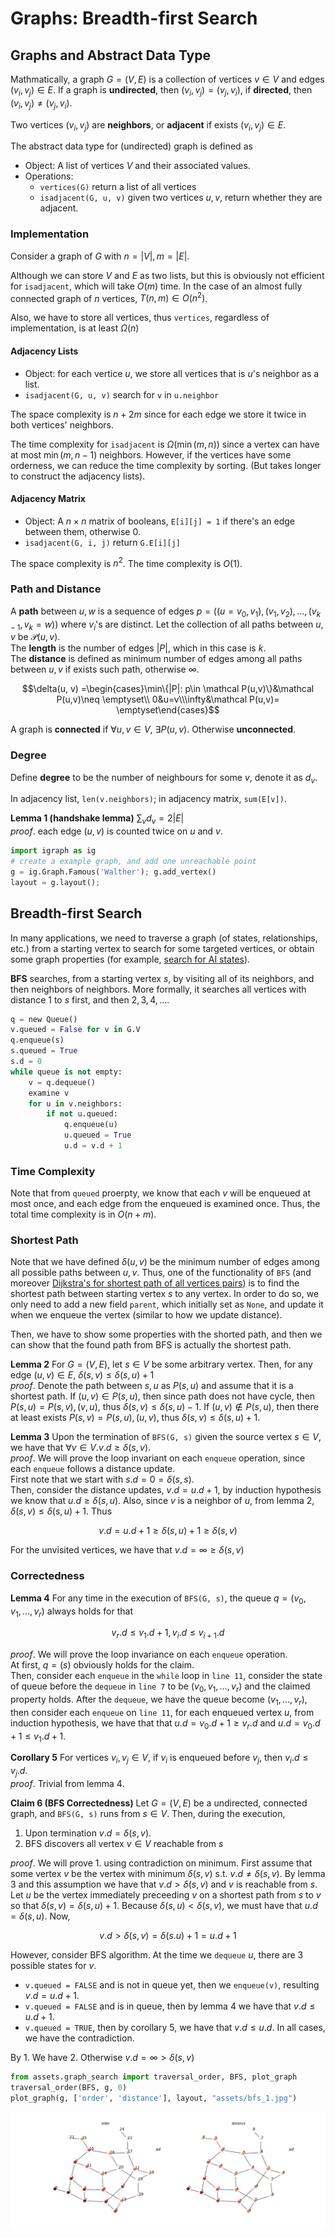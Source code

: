 # Graphs: Breadth-first Search

## Graphs and Abstract Data Type
Mathmatically, a graph $G = (V, E)$ is a collection of vertices $v\in V$ and edges $(v_i, v_j) \in E$. If a graph is __undirected__, then $(v_i, v_j) = (v_j, v_i)$, if __directed__, then $(v_i, v_j) \neq (v_j, v_i)$. 

Two vertices $(v_i, v_j)$ are __neighbors__, or __adjacent__ if exists $(v_i, v_j) \in E$. 

The abstract data type for (undirected) graph is defined as 
- Object: A list of vertices $V$ and their associated values.
- Operations:
  - `vertices(G)` return a list of all vertices
  - `isadjacent(G, u, v)` given two vertices $u,v$, return whether they are adjacent.

### Implementation
Consider a graph of $G$ with $n = |V|, m = |E|$. 

Although we can store $V$ and $E$ as two lists, but this is obviously not efficient for `isadjacent`, which will take $O(m)$ time. In the case of an almost fully connected graph of $n$ vertices, $T(n, m) \in O(n^2)$.

Also, we have to store all vertices, thus `vertices`, regardless of implementation, is at least $\Omega(n)$

#### Adjacency Lists
- Object: for each vertice $u$, we store all vertices that is $u$'s neighbor as a list. 
- `isadjacent(G, u, v)` search for `v` in `u.neighbor`

The space complexity is $n + 2m$ since for each edge we store it twice in both vertices' neighbors. 

The time complexity for `isadjacent` is $\Omega(\min(m,n))$ since a vertex can have at most $\min(m,n-1)$ neighbors. However, if the vertices have some orderness, we can reduce the time complexity by sorting. (But takes longer to construct the adjacency lists). 

#### Adjacency Matrix
- Object: A $n\times n$ matrix of booleans, `E[i][j] = 1` if there's an edge between them, otherwise $0$. 
- `isadjacent(G, i, j)` return `G.E[i][j]`

The space complexity is $n^2$. The time complexity is $O(1)$. 


### Path and Distance
A __path__ between $u, w$ is a sequence of edges $p = ((u = v_0, v_1), (v_1, v_2), ..., (v_{k-1}, v_k = w))$ where $v_i$'s are distinct. Let the collection of all paths between $u, v$ be $\mathcal P(u,v)$.   
The __length__ is the number of edges $|P|$, which in this case is $k$.  
The __distance__ is defined as minimum number of edges among all paths between $u,v$ if exists such path, otherwise $\infty$. 

$$\delta(u, v) =\begin{cases}\min\{|P|: p\in \mathcal P(u,v)\}&\mathcal P(u,v)\neq \emptyset\\ 
0&u=v\\\infty&\mathcal P(u,v)= \emptyset\end{cases}$$

A graph is __connected__ if $\forall u, v\in V$, $\exists P(u,v)$. Otherwise __unconnected__. 




### Degree 
Define __degree__ to be the number of neighbours for some $v$, denote it as $d_v$. 

In adjacency list, `len(v.neighbors)`; in adjacency matrix, `sum(E[v])`. 

__Lemma 1 (handshake lemma)__ $\sum_v d_v = 2|E|$  
_proof_. each edge $(u,v)$ is counted twice on $u$ and $v$. 


```python
import igraph as ig
# create a example graph, and add one unreachable point
g = ig.Graph.Famous('Walther'); g.add_vertex()
layout = g.layout();
```

## Breadth-first Search

In many applications, we need to traverse a graph (of states, relationships, etc.) from a starting vertex to search for some targeted vertices, or obtain some graph properties (for example, [search for AI states](../csc384/usearch.md)). 

__BFS__ searches, from a starting vertex $s$, by visiting all of its neighbors, and then neighbors of neighbors. More formally, it searches all vertices with distance $1$ to $s$ first, and then $2, 3, 4,...$.

```python title="BFS(G, s)" linenums="1"
q = new Queue()
v.queued = False for v in G.V
q.enqueue(s)
s.queued = True
s.d = 0
while queue is not empty:
    v = q.dequeue()
    examine v
    for u in v.neighbors:
        if not u.queued:
            q.enqueue(u)
            u.queued = True
            u.d = v.d + 1
```

### Time Complexity
Note that from `queued` proerpty, we know that each $v$ will be enqueued at most once, and each edge from the enqueued is examined once. Thus, the total time complexity is in $O(n+m)$.

### Shortest Path
Note that we have defined $\delta(u,v)$ be the minimum number of edges among all possible paths between $u,v$. Thus, one of the functionality of `BFS` (and moreover [Dijkstra's for shortest path of all vertices pairs](../csc373/greedy_algorithm.md)) is to find the shortest path between starting vertex $s$ to any vertex. In order to do so, we only need to add a new field `parent`, which initially set as `None`, and update it when we enqueue the vertex (similar to how we update distance). 

Then, we have to show some properties with the shorted path, and then we can show that the found path from BFS is actually the shortest path. 

__Lemma 2__ For $G=(V,E)$, let $s\in V$ be some arbitrary vertex. Then, for any edge $(u,v)\in E$, $\delta(s,v) \leq \delta(s,u)+1$   
_proof_. Denote the path between $s, u$ as $P(s,u)$ and assume that it is a shortest path. If $(u,v) \in P(s,u)$, then since path does not have cycle, then $P(s,u) = P(s, v) , (v, u)$, thus $\delta(s, v) \leq \delta(s, u) - 1$. If $(u,v) \not\in P(s,u)$, then there at least exists $P(s, v) = P(s, u), (u, v)$, thus $\delta(s, v) \leq \delta(s, u) + 1$.

__Lemma 3__ Upon the termination of `BFS(G, s)` given the source vertex $s\in V$, we have that $\forall v\in V. v.d \geq \delta(s, v)$.   
_proof_. We will prove the loop invariant on each `enqueue` operation, since each `enqueue` follows a distance update.   
First note that we start with $s.d = 0 = \delta(s, s)$.  
Then, consider the distance updates, $v.d = u.d + 1$, by induction hypothesis we know that  $u.d \geq \delta(s, u)$. Also, since $v$ is a neighbor of $u$, from lemma 2, $\delta(s, v) \leq \delta(s, u) + 1$. Thus

$$v.d = u.d + 1 \geq \delta(s,u)+ 1\geq \delta(s,v)$$

For the unvisited vertices, we have that $v.d = \infty \geq \delta(s,v)$

### Correctedness

__Lemma 4__ For any time in the execution of `BFS(G, s)`, the queue $q = (v_0, v_1, ..., v_r)$ always holds for that 

$$v_r.d \leq v_1.d+1, v_i.d \leq v_{i+1}.d$$

_proof_. We will prove the loop invariance on each `enqueue` operation.  
At first, $q = (s)$ obviously holds for the claim.  
Then, consider each `enqueue` in the `while` loop in `line 11`, consider the state of queue before the `dequeue` in `line 7` to be $(v_0, v_1, ..., v_r)$ and the claimed property holds. After the `dequeue`, we have the queue become $(v_1, ..., v_r)$, then consider each `enqueue` on `line 11`, for each enqueued vertex $u$, from induction hypothesis, we have that that $u.d = v_0.d + 1 \geq v_r.d$ and $u.d = v_0.d + 1 \leq v_1.d + 1$. 

__Corollary 5__ For vertices $v_i, v_j \in V$, if $v_i$ is enqueued before $v_j$, then $v_i.d \leq v_j.d$.  
_proof_. Trivial from lemma 4. 

__Claim 6 (BFS Correctedness)__ Let $G=(V,E)$ be a undirected, connected graph, and `BFS(G, s)` runs from $s\in V$. Then, during the execution, 
1. Upon termination $v.d = \delta(s, v)$. 
2. BFS discovers all vertex $v\in V$ reachable from $s$



_proof_. We will prove 1. using contradiction on minimum. First assume that some vertex $v$ be the vertex with minimum $\delta(s,v)$ s.t. $v.d \neq \delta(s, v)$. By lemma 3 and this assumption we have that $v.d > \delta (s,v)$ and $v$ is reachable from $s$. Let $u$ be the vertex immediately preceeding $v$ on a shortest path from $s$ to $v$ so that $\delta(s,v) = \delta(s,u)+1$. Because $\delta(s,u) < \delta(s,v)$, we must have that $u.d = \delta(s,u)$. Now, 

$$v.d > \delta(s,v) = \delta(s.u) + 1 = u.d + 1$$

However, consider BFS algorithm. At the time we `dequeue` $u$, there are 3 possible states for $v$. 
- `v.queued = FALSE` and is not in queue yet, then we `enqueue(v)`, resulting $v.d = u.d + 1$.
- `v.queued = FALSE` and is in queue, then by lemma 4 we have that $v.d \leq u.d + 1$.
- `v.queued = TRUE`, then by corollary 5, we have that $v.d \leq u.d$.
In all cases, we have the contradiction. 

By 1. We have 2. Otherwise $v.d = \infty > \delta(s, v)$


```python
from assets.graph_search import traversal_order, BFS, plot_graph
traversal_order(BFS, g, 0)
plot_graph(g, ['order', 'distance'], layout, "assets/bfs_1.jpg")
```



![png](assets/bfs_1.jpg)
    

